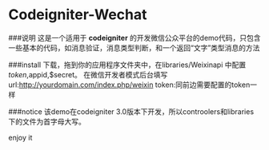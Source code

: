 # Codeigniter-Wechat

###说明
这是一个适用于 **codeigniter** 的开发微信公众平台的demo代码，只包含一些基本的代码，如消息验证，消息类型判断，和一个返回“文字”类型消息的方法


###install
下载，拖到你的应用程序文件夹中，在libraries/Weixinapi 中配置$token,$appid,$secret。
在微信开发者模式后台填写
url:http://yourdomain.com/index.php/weixin
token:同前边需要配置的token一样

###notice
该demo在codeigniter 3.0版本下开发，所以controolers和libraries下的文件为首字母大写。

enjoy it

